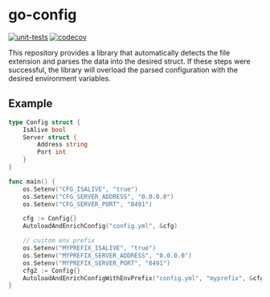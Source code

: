 # go-config

[![unit-tests](https://github.com/leonsteinhaeuser/go-config/actions/workflows/tests.yml/badge.svg)](https://github.com/leonsteinhaeuser/go-config/actions/workflows/tests.yml)
[![codecov](https://codecov.io/gh/leonsteinhaeuser/go-config/branch/main/graph/badge.svg?token=1SPOPEBEWJ)](https://codecov.io/gh/leonsteinhaeuser/go-config)

This repository provides a library that automatically detects the file extension and parses the data into the desired struct. If these steps were successful, the library will overload the parsed configuration with the desired environment variables.

## Example

```go
type Config struct {
    IsAlive bool
    Server struct {
        Address string
        Port int
    }
}

func main() {
    os.Setenv("CFG_ISALIVE", "true")
    os.Setenv("CFG_SERVER_ADDRESS", "0.0.0.0")
    os.Setenv("CFG_SERVER_PORT", "8491")

    cfg := Config{}
    AutoloadAndEnrichConfig("config.yml", &cfg)

    // custom env prefix
    os.Setenv("MYPREFIX_ISALIVE", "true")
    os.Setenv("MYPREFIX_SERVER_ADDRESS", "0.0.0.0")
    os.Setenv("MYPREFIX_SERVER_PORT", "8491")
    cfg2 := Config{}
    AutoloadAndEnrichConfigWithEnvPrefix("config.yml", "myprefix", &cfg2)
}
```
